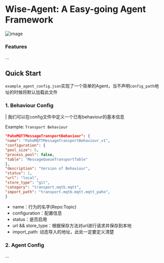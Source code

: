 # Wise-Agent: A Easy-going Agent Framework

![image](https://github.com/Dongbox/wgent/blob/main/logo.png)

### Features

...

## Quick Start

`example_agent_config.json`实现了一个简单的Agent，当不声明`config_path`地址的时候将默认加载此文件

### 1. Behaviour Config

| 我们可以在config文件中定义一个已有behaviour的基本信息

Example:
`Transport Behaviour`

```json
"PahoMQTTMessageTransportBehaviour": {
"name": "PahoMQTTMessageTransportBehaviour_v1",
"configuration": {
"pool_size": 5,
"process_pool": false,
"table": "MessageQueueTransportTable"
},
"description": "Version of Behaviour",
"status": 1,
"url": "local",
"store_type": "git",
"category": "transport.mqtb.mqtt",
"import_path": "transport.mqtb.mqtt.mqtt_paho",
}
```

- name：行为的名字(Repo:Topic)
- configuration：配置信息
- status：是否启用
- url && store_type：根据保存方法对url进行请求并保存到本地
- import_path: 动态导入的地址，此处一定要定义清楚

### 2. Agent Config

...